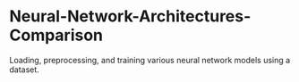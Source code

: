 # Neural-Network-Architectures-Comparison
Loading, preprocessing, and training various neural network models using a dataset.
